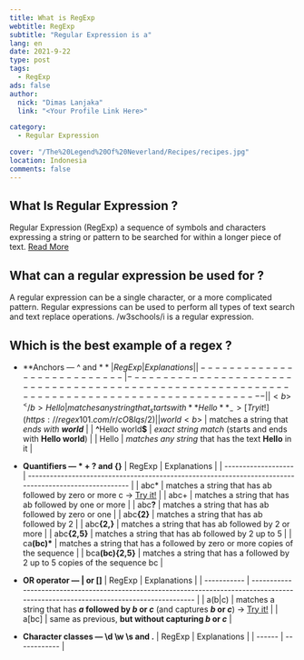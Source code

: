 ```yaml
---
title: What is RegExp
webtitle: RegExp
subtitle: "Regular Expression is a"
lang: en
date: 2021-9-22
type: post
tags:
  - RegExp
ads: false
author:
  nick: "Dimas Lanjaka"
  link: "<Your Profile Link Here>"

category:
  - Regular Expression

cover: "/The%20Legend%20Of%20Neverland/Recipes/recipes.jpg"
location: Indonesia
comments: false
---
```


<!--https://medium.com/factory-mind/regex-tutorial-a-simple-cheatsheet-by-examples-649dc1c3f285-->

## What Is Regular Expression ?
Regular Expression (RegExp) a sequence of symbols and characters expressing a string or pattern to be searched for within a longer piece of text. [Read More](https://en.wikipedia.org/wiki/Regular_expression)

## What can a regular expression be used for ?
A regular expression can be a single character, or a more complicated pattern. Regular expressions can be used to perform all types of text search and text replace operations. /w3schools/i is a regular expression.

## Which is the best example of a regex ?
- **Anchors — ^ and $**
  | RegExp                      | Explanations                                                                                   |
  | --------------------------- | ---------------------------------------------------------------------------------------------- |
  | <b>^</b>Hello               | matches any string that _starts with **Hello**_ ->  [Try it!](https://regex101.com/r/cO8lqs/2) |
  | world<b>$</b>               | matches a string that _ends with **world**_                                                    |
  | <b>^</b>Hello world<b>$</b> | _exact string match_ (starts and ends with **Hello world**)                                    |
  | Hello                       | _matches any string_ that has the text **Hello** in it                                         |

- **Quantifiers — * + ? and {}**
  | RegExp              | Explanations                                                                                           |
  | ------------------- | ------------------------------------------------------------------------------------------------------ |
  | abc*                | matches a string that has ab followed by zero or more c ->  [Try it!](https://regex101.com/r/cO8lqs/1) |
  | abc+                | matches a string that has ab followed by one or more                                                   |
  | abc<b>?</b>         | matches a string that has ab followed by zero or one                                                   |
  | abc<b>{2}</b>       | matches a string that has ab followed by 2                                                             |
  | abc<b>{2,}</b>      | matches a string that has ab followed by 2 or more                                                     |
  | abc<b>{2,5}</b>     | matches a string that has ab followed by 2 up to 5                                                     |
  | ca<b>(bc)*</b>      | matches a string that has a followed by zero or more copies of the sequence                            |
  | bca<b>(bc){2,5}</b> | matches a string that has a followed by 2 up to 5 copies of the sequence bc                            |

- **OR operator — | or []**
  | RegExp      | Explanations                                                                                                                         |
  | ----------- | ------------------------------------------------------------------------------------------------------------------------------------ |
  | a(b&#x7c;c) | matches a string that has **_a_ followed by _b_ or _c_** (and captures **_b_ or _c_**) -> [Try it!](https://regex101.com/r/cO8lqs/3) |
  | a[bc]       | same as previous, **but without capturing _b_ or _c_**                                                                               |

- **Character classes — \d \w \s and .**
  | RegExp | Explanations |
  | ------ | ------------ |

